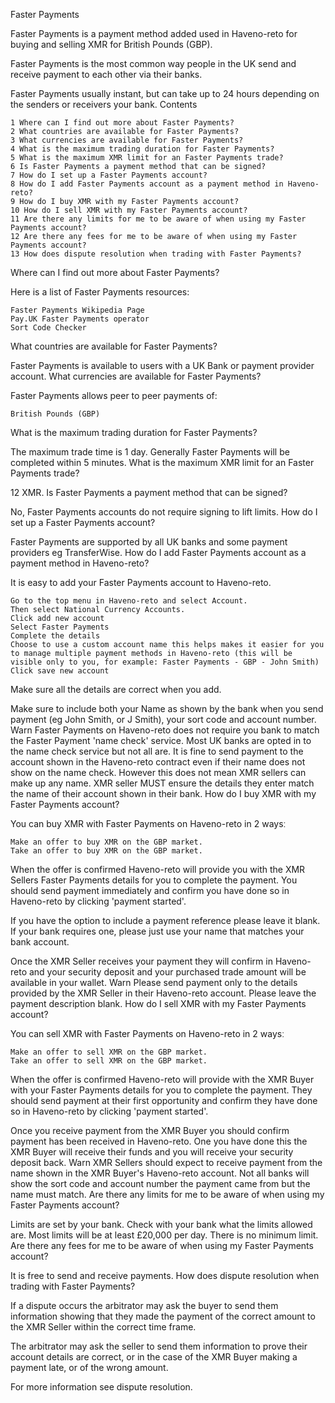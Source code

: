 Faster Payments
 

Faster Payments is a payment method added used in Haveno-reto for buying and selling XMR for British Pounds (GBP).

Faster Payments is the most common way people in the UK send and receive payment to each other via their banks.

Faster Payments usually instant, but can take up to 24 hours depending on the senders or receivers your bank.
Contents

    1 Where can I find out more about Faster Payments?
    2 What countries are available for Faster Payments?
    3 What currencies are available for Faster Payments?
    4 What is the maximum trading duration for Faster Payments?
    5 What is the maximum XMR limit for an Faster Payments trade?
    6 Is Faster Payments a payment method that can be signed?
    7 How do I set up a Faster Payments account?
    8 How do I add Faster Payments account as a payment method in Haveno-reto?
    9 How do I buy XMR with my Faster Payments account?
    10 How do I sell XMR with my Faster Payments account?
    11 Are there any limits for me to be aware of when using my Faster Payments account?
    12 Are there any fees for me to be aware of when using my Faster Payments account?
    13 How does dispute resolution when trading with Faster Payments?

Where can I find out more about Faster Payments?

Here is a list of Faster Payments resources:

    Faster Payments Wikipedia Page
    Pay.UK Faster Payments operator
    Sort Code Checker

What countries are available for Faster Payments?

Faster Payments is available to users with a UK Bank or payment provider account.
What currencies are available for Faster Payments?

Faster Payments allows peer to peer payments of:

    British Pounds (GBP)

What is the maximum trading duration for Faster Payments?

The maximum trade time is 1 day. Generally Faster Payments will be completed within 5 minutes.
What is the maximum XMR limit for an Faster Payments trade?

12 XMR.
Is Faster Payments a payment method that can be signed?

No, Faster Payments accounts do not require signing to lift limits.
How do I set up a Faster Payments account?

Faster Payments are supported by all UK banks and some payment providers eg TransferWise.
How do I add Faster Payments account as a payment method in Haveno-reto?

It is easy to add your Faster Payments account to Haveno-reto.

    Go to the top menu in Haveno-reto and select Account.
    Then select National Currency Accounts.
    Click add new account
    Select Faster Payments
    Complete the details
    Choose to use a custom account name this helps makes it easier for you to manage multiple payment methods in Haveno-reto (this will be visible only to you, for example: Faster Payments - GBP - John Smith)
    Click save new account

Make sure all the details are correct when you add.

Make sure to include both your Name as shown by the bank when you send payment (eg John Smith, or J Smith), your sort code and account number.
Warn
	Faster Payments on Haveno-reto does not require you bank to match the Faster Payment 'name check' service. Most UK banks are opted in to the name check service but not all are. It is fine to send payment to the account shown in the Haveno-reto contract even if their name does not show on the name check. However this does not mean XMR sellers can make up any name. XMR seller MUST ensure the details they enter match the name of their account shown in their bank.
How do I buy XMR with my Faster Payments account?

You can buy XMR with Faster Payments on Haveno-reto in 2 waysː

    Make an offer to buy XMR on the GBP market.
    Take an offer to buy XMR on the GBP market.

When the offer is confirmed Haveno-reto will provide you with the XMR Sellers Faster Payments details for you to complete the payment. You should send payment immediately and confirm you have done so in Haveno-reto by clicking 'payment started'.

If you have the option to include a payment reference please leave it blank. If your bank requires one, please just use your name that matches your bank account.

Once the XMR Seller receives your payment they will confirm in Haveno-reto and your security deposit and your purchased trade amount will be available in your wallet.
Warn
	Please send payment only to the details provided by the XMR Seller in their Haveno-reto account. Please leave the payment description blank.
How do I sell XMR with my Faster Payments account?

You can sell XMR with Faster Payments on Haveno-reto in 2 waysː

    Make an offer to sell XMR on the GBP market.
    Take an offer to sell XMR on the GBP market.

When the offer is confirmed Haveno-reto will provide with the XMR Buyer with your Faster Payments details for you to complete the payment. They should send payment at their first opportunity and confirm they have done so in Haveno-reto by clicking 'payment started'.

Once you receive payment from the XMR Buyer you should confirm payment has been received in Haveno-reto. One you have done this the XMR Buyer will receive their funds and you will receive your security deposit back.
Warn
	XMR Sellers should expect to receive payment from the name shown in the XMR Buyer's Haveno-reto account. Not all banks will show the sort code and account number the payment came from but the name must match.
Are there any limits for me to be aware of when using my Faster Payments account?

Limits are set by your bank. Check with your bank what the limits allowed are. Most limits will be at least £20,000 per day. There is no minimum limit.
Are there any fees for me to be aware of when using my Faster Payments account?

It is free to send and receive payments.
How does dispute resolution when trading with Faster Payments?

If a dispute occurs the arbitrator may ask the buyer to send them information showing that they made the payment of the correct amount to the XMR Seller within the correct time frame.

The arbitrator may ask the seller to send them information to prove their account details are correct, or in the case of the XMR Buyer making a payment late, or of the wrong amount.

For more information see dispute resolution. 
